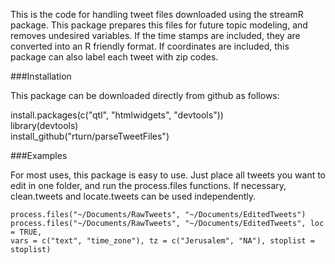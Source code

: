 This is the code for handling tweet files downloaded using the streamR package. This package prepares this files for future topic modeling, and removes undesired variables. If the time stamps are included, they are converted into an R friendly format. If coordinates are included, this package can also label each tweet with zip codes. 

###Installation  

This package can be downloaded directly from github as follows:  

install.packages(c("qtl", "htmlwidgets", "devtools"))  
library(devtools)  
install_github("rturn/parseTweetFiles")  

###Examples

For most uses, this package is easy to use. Just place all tweets you want to edit in one folder, and run the process.files functions. If necessary, clean.tweets and locate.tweets can be used independently.

```{r, eval = FALSE}
process.files("~/Documents/RawTweets", "~/Documents/EditedTweets")
process.files("~/Documents/RawTweets", "~/Documents/EditedTweets", loc = TRUE, 
vars = c("text", "time_zone"), tz = c("Jerusalem", "NA"), stoplist = stoplist)
```